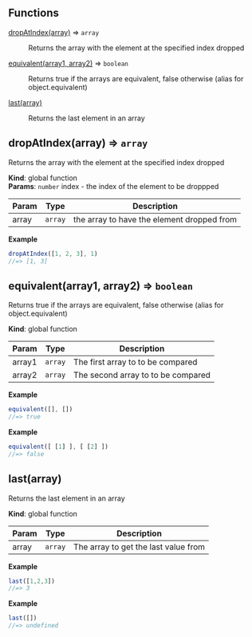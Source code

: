 ## Functions

<dl>
<dt><a href="#dropAtIndex">dropAtIndex(array)</a> ⇒ <code>array</code></dt>
<dd><p>Returns the array with the element at the specified index dropped</p>
</dd>
<dt><a href="#equivalent">equivalent(array1, array2)</a> ⇒ <code>boolean</code></dt>
<dd><p>Returns true if the arrays are equivalent, false otherwise (alias for object.equivalent)</p>
</dd>
<dt><a href="#last">last(array)</a></dt>
<dd><p>Returns the last element in an array</p>
</dd>
</dl>

<a name="dropAtIndex"></a>

## dropAtIndex(array) ⇒ <code>array</code>
Returns the array with the element at the specified index dropped

**Kind**: global function  
**Params**: <code>number</code> index - the index of the element to be droppped  

| Param | Type | Description |
| --- | --- | --- |
| array | <code>array</code> | the array to have the element dropped from |

**Example**  
```js
dropAtIndex([1, 2, 3], 1)
//=> [1, 3]
```
<a name="equivalent"></a>

## equivalent(array1, array2) ⇒ <code>boolean</code>
Returns true if the arrays are equivalent, false otherwise (alias for object.equivalent)

**Kind**: global function  

| Param | Type | Description |
| --- | --- | --- |
| array1 | <code>array</code> | The first array to to be compared |
| array2 | <code>array</code> | The second array to to be compared |

**Example**  
```js
equivalent([], [])
//=> true
```
**Example**  
```js
equivalent([ [1] ], [ [2] ])
//=> false
```
<a name="last"></a>

## last(array)
Returns the last element in an array

**Kind**: global function  

| Param | Type | Description |
| --- | --- | --- |
| array | <code>array</code> | The array to get the last value from |

**Example**  
```js
last([1,2,3])
//=> 3
```
**Example**  
```js
last([])
//=> undefined 
```
